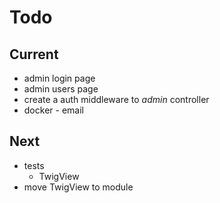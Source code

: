 # Todo

## Current

- admin login page
- admin users page
- create a auth middleware to *admin* controller
- docker - email

## Next

- tests  
  - TwigView  
- move TwigView to module  
